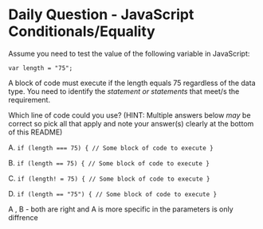 # Daily Question - JavaScript Conditionals/Equality

Assume you need to test the value of the following variable in JavaScript:
```
var length = "75";
```
A block of code must execute if the length equals 75 regardless of the data type.
You need to identify the *statement or statements* that meet/s the requirement.

Which line of code could you use? (HINT: Multiple answers below *may* be correct so pick all that apply and note your answer(s) clearly at the bottom of this README)

A. ```if (length === 75) { // Some block of code to execute }```

B. ```if (length == 75) { // Some block of code to execute }```

C. ```if (length! = 75) { // Some block of code to execute }```

D. ```if (length == "75") { // Some block of code to execute }```

A , B - both are right and A is more specific in the parameters is only diffrence

